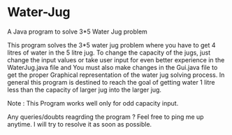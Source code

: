 # Water-Jug
A Java program to solve 3*5 Water Jug problem 

This program solves the 3*5 water jug problem where you have to get 4 litres of water in the 5 litre jug.
To change the capacity of the jugs, just change the input values or take user input for even better experience in the WaterJug.java file and You must also make changes in the Gui.java file to get the proper Graphical representation of the water jug solving process.
In general this program is destined to reach the goal of getting water 1 litre less than the capacity of larger jug into the larger jug.

Note : This Program works well only for odd capacity input.

Any queries/doubts reagrding the program ?
Feel free to ping me up anytime. I will try to resolve it as soon as possible.
